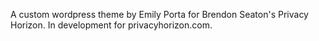 A custom wordpress theme by Emily Porta for Brendon Seaton's Privacy Horizon.
In development for privacyhorizon.com.
